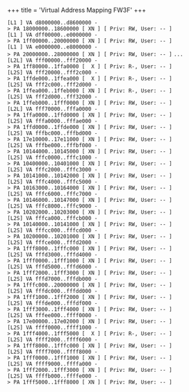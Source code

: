 +++
title = 'Virtual Address Mapping FW3F'
+++

`[L1 ] VA d8000000..d8600000 -> PA 18000000..18600000 [ XN ] [ Priv: RW, User: -- ]`
`[L1 ] VA dff00000..e0000000 -> PA 1ff00000..20000000 [ XN ] [ Priv: RW, User: -- ]`
`[L1 ] VA e0000000..e8000000 -> PA 20000000..28000000 [ XN ] [ Priv: RW, User: -- ]`
`...`
`[L2L] VA fff00000..fff20000 -> PA 1ff80000..1ffa0000 [  X ] [ Priv: R-, User: -- ]`
`[L2S] VA fff20000..fff2c000 -> PA 1ffde000..1ffea000 [  X ] [ Priv: R-, User: -- ]`
`[L2S] VA fff2c000..fff2d000 -> PA 1ffea000..1ffeb000 [ XN ] [ Priv: R-, User: -- ]`
`[L2S] VA fff2d000..fff32000 -> PA 1ffeb000..1fff0000 [ XN ] [ Priv: RW, User: -- ]`
`[L2L] VA fff70000..fffa0000 -> PA 1ffa0000..1ffd0000 [ XN ] [ Priv: RW, User: -- ]`
`[L2S] VA fffa0000..fffae000 -> PA 1ffd0000..1ffde000 [ XN ] [ Priv: RW, User: -- ]`
`[L2S] VA fffbc000..fffbd000 -> PA 17e10000..17e11000 [ XN ] [ Priv: RW, User: -- ]`
`[L2S] VA fffbe000..fffbf000 -> PA 10144000..10145000 [ XN ] [ Priv: RW, User: -- ]`
`[L2S] VA fffc0000..fffc1000 -> PA 10400000..10401000 [ XN ] [ Priv: RW, User: -- ]`
`[L2S] VA fffc2000..fffc3000 -> PA 10141000..10142000 [ XN ] [ Priv: RW, User: -- ]`
`[L2S] VA fffc4000..fffc5000 -> PA 10163000..10164000 [ XN ] [ Priv: RW, User: -- ]`
`[L2S] VA fffc6000..fffc7000 -> PA 10146000..10147000 [ XN ] [ Priv: RW, User: -- ]`
`[L2S] VA fffc8000..fffc9000 -> PA 10202000..10203000 [ XN ] [ Priv: RW, User: -- ]`
`[L2S] VA fffca000..fffcb000 -> PA 10140000..10141000 [ XN ] [ Priv: RW, User: -- ]`
`[L2S] VA fffcc000..fffcd000 -> PA 10200000..10201000 [ XN ] [ Priv: RW, User: -- ]`
`[L2S] VA fffce000..fffd2000 -> PA 1fff8000..1fffc000 [ XN ] [ Priv: RW, User: -- ]`
`[L2S] VA fffd3000..fffd4000 -> PA 1fff0000..1fff1000 [ XN ] [ Priv: RW, User: -- ]`
`[L2S] VA fffd5000..fffd6000 -> PA 1fff2000..1fff3000 [ XN ] [ Priv: RW, User: -- ]`
`[L2S] VA fffd7000..fffdb000 -> PA 1fffc000..20000000 [ XN ] [ Priv: RW, User: -- ]`
`[L2S] VA fffdc000..fffdd000 -> PA 1fff1000..1fff2000 [ XN ] [ Priv: RW, User: -- ]`
`[L2S] VA fffde000..fffdf000 -> PA 1fff3000..1fff4000 [ XN ] [ Priv: RW, User: -- ]`
`[L2S] VA fffee000..ffff0000 -> PA 17e00000..17e02000 [ XN ] [ Priv: RW, User: -- ]`
`[L2S] VA ffff0000..ffff1000 -> PA 1fff4000..1fff5000 [  X ] [ Priv: R-, User: -- ]`
`[L2S] VA ffff2000..ffff6000 -> PA 1fff8000..1fffc000 [ XN ] [ Priv: RW, User: -- ]`
`[L2S] VA ffff7000..ffff8000 -> PA 1fff0000..1fff1000 [ XN ] [ Priv: RW, User: -- ]`
`[L2S] VA ffff9000..ffffa000 -> PA 1fff2000..1fff3000 [ XN ] [ Priv: RW, User: -- ]`
`[L2S] VA ffffb000..ffffe000 -> PA 1fff5000..1fff8000 [ XN ] [ Priv: RW, User: -- ]`